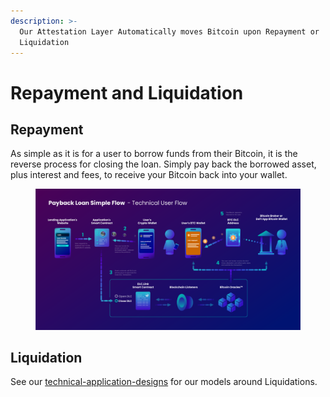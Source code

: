```yaml
---
description: >-
  Our Attestation Layer Automatically moves Bitcoin upon Repayment or
  Liquidation
---
```


# Repayment and Liquidation

## Repayment

As simple as it is for a user to borrow funds from their Bitcoin, it is the reverse process for closing the loan. Simply pay back the borrowed asset, plus interest and fees, to receive your Bitcoin back into your wallet.

<figure><img src="../.gitbook/assets/image (2).png" alt=""><figcaption></figcaption></figure>

## Liquidation

See our [technical-application-designs](../architecture/technical-application-designs/ "mention") for our models around Liquidations.




